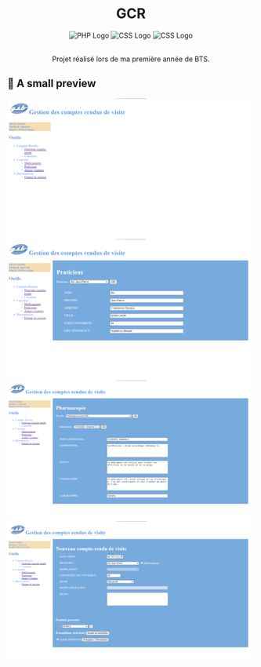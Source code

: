 <h1 align="center">GCR</h1>

<p align="center">
  <img src="https://www.vectorlogo.zone/logos/php/php-ar21.svg" alt="PHP Logo" height="80"/>
  <img src="https://upload.vectorlogo.zone/logos/javascript/images/239ec8a4-163e-4792-83b6-3f6d96911757.svg" height="75" alt="CSS Logo" />           
  <img src="https://www.vectorlogo.zone/logos/w3_css/w3_css-icon.svg" height="75" alt="CSS Logo" />
  <br>
  <br>
</p>

<div align="center">
    Projet réalisé lors de ma première année de BTS.</b>
</div>

## 📸 A small preview

<p align="center">
  <img src="https://raw.githubusercontent.com/Mart1n-S/GCR/main/github/gcr1.png" alt="image GCR" />
  <img src="https://raw.githubusercontent.com/Mart1n-S/GCR/main/github/gcr2.png" alt="image GCR" />
  <img src="https://raw.githubusercontent.com/Mart1n-S/GCR/main/github/gcr3.png"alt="image GCR" />
  <img src="https://raw.githubusercontent.com/Mart1n-S/GCR/main/github/gcr4.png" alt="image GCR" /><br>
</p>
